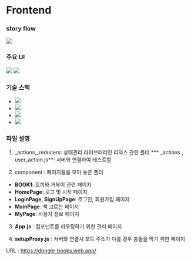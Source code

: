 # Frontend


### story flow
![](https://velog.velcdn.com/images/yeah7598/post/4b0ad84a-0b91-449d-8622-c303a26130d8/image.png)

### 주요 UI
![](https://velog.velcdn.com/images/yeah7598/post/2ba6a0a7-2c4f-4e1e-b082-bf931e23004f/image.png)
![](https://velog.velcdn.com/images/yeah7598/post/9349c29f-ac4b-4b82-870b-18466186b69d/image.png)

### 기술 스택
* <img src="https://img.shields.io/badge/react-61DAFB?style=for-the-badge&logo=react&logoColor=black"> 
* <img src="https://img.shields.io/badge/javascript-F7DF1E?style=for-the-badge&logo=javascript&logoColor=black">

* <img src="https://img.shields.io/badge/css-1572B6?style=for-the-badge&logo=css3&logoColor=white">

* <img src="https://img.shields.io/badge/firebase-FFCA28?style=for-the-badge&logo=firebase&logoColor=white">

### 파일 설명
1. _actions,_reducers: 상태관리 라이브러리인 리덕스 관련 폴더
 *** _actions , user_action.js**: 서버와 연결하여 테스트함

2. component : 페이지들을 모아 놓은 폴더
* **BOOK1**: 토끼와 거북이 관련 페이지
* **HomePage**: 로고 및 시작 페이지
* **LoginPage, SignUpPage**: 로그인, 회원가입 페이지 
* **MainPage**: 책 고르는 페이지 
* **MyPage**: 사용자 정보 페이지 

3. **App.js** : 컴포넌트를 라우팅하기 위한 관리 페이지

4. **setupProxy.js** : 서버와 연결시 포트 주소가 다를 경우 충돌을 막기 위한 페이지

URL : https://dongle-books.web.app/
